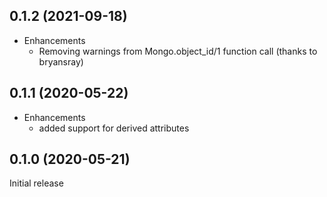 ## 0.1.2 (2021-09-18)

* Enhancements
  * Removing warnings from Mongo.object_id/1 function call (thanks to bryansray)

## 0.1.1 (2020-05-22)

* Enhancements
  * added support for derived attributes

## 0.1.0 (2020-05-21)

Initial release